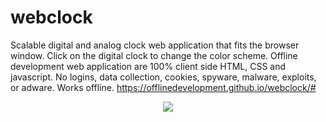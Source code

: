 # webclock
Scalable digital and analog clock web application that fits the browser window. Click on the digital clock to change the color scheme. Offline development web application are 100% client side HTML, CSS and javascript. No logins, data collection, cookies, spyware, malware, exploits, or adware. Works offline.
<A HREF="https://offlinedevelopment.github.io/webclock/#">https://offlinedevelopment.github.io/webclock/#</A>
<p align="center">
  <img src="https://offlinedevelopment.github.io/webclock/webclock.png">
</p>
